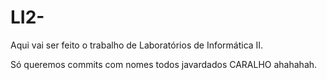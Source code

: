 # LI2-

Aqui vai ser feito o trabalho de Laboratórios de Informática II.

Só queremos commits com nomes todos javardados CARALHO ahahahah.
